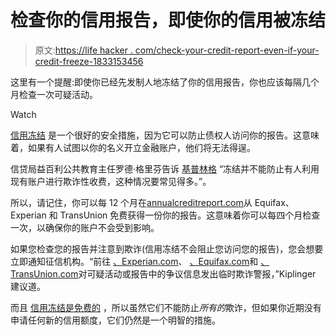 # 检查你的信用报告，即使你的信用被冻结

> 原文:[https://life hacker . com/check-your-credit-report-even-if-your-credit-freeze-1833153456](https://lifehacker.com/check-your-credit-report-even-if-your-credit-is-frozen-1833153456)

这里有一个提醒:即使你已经先发制人地冻结了你的信用报告，你也应该每隔几个月检查一次可疑活动。

Watch

[信用冻结](https://twocents.lifehacker.com/what-to-know-about-freezing-and-unfreezing-your-credit-1829474191) 是一个很好的安全措施，因为它可以防止债权人访问你的报告。这意味着，如果有人试图以你的名义开立金融账户，他们将无法得逞。

信贷局益百利公共教育主任罗德·格里芬告诉 [基普林格](https://www.kiplinger.com/article/credit/T017-C001-S002-credit-freezes-aren-t-foolproof.html) “冻结并不能防止有人利用现有账户进行欺诈性收费，这种情况要常见得多。”。

所以，请记住，你可以每 12 个月在[annualcreditreport.com](http://www.annualcreditreport.com/)从 Equifax、Experian 和 TransUnion 免费获得一份你的报告。这意味着你可以每四个月检查一次，以确保你的账户不会受到影响。

如果您检查您的报告并注意到欺诈(信用冻结不会阻止您访问您的报告)，您会想要立即通知征信机构。“前往 [、Experian.com](http://experian.com/)、 [、Equifax.com](http://equifax.com/)和 [、TransUnion.com](http://transunion.com/)对可疑活动或报告中的争议信息发出临时欺诈警报，”Kiplinger 建议道。

而且 [信用冻结是免费的](https://twocents.lifehacker.com/credit-freezes-are-about-to-become-free-1826260411) ，所以虽然它们不能防止*所有的*欺诈，但如果你近期没有申请任何新的信用额度，它们仍然是一个明智的措施。